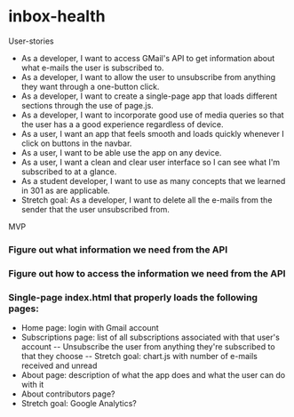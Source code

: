 # inbox-health


User-stories

- As a developer, I want to access GMail's API to get information about what e-mails
  the user is subscribed to.
- As a developer, I want to allow the user to unsubscribe from anything they want through
  a one-button click.
- As a developer, I want to create a single-page app that loads different sections through
  the use of page.js.
- As a developer, I want to incorporate good use of media queries so that the user has a
a good experience regardless of device.
- As a user, I want an app that feels smooth and loads quickly whenever I click on
  buttons in the navbar.
- As a user, I want to be able use the app on any device.
- As a user, I want a clean and clear user interface so I can see what I'm subscribed
  to at a glance.
- As a student developer, I want to use as many concepts that we learned in 301 as
  are applicable.
- Stretch goal: As a developer, I want to delete all the e-mails from the sender that
  the user unsubscribed from.

MVP

### Figure out what information we need from the API
### Figure out how to access the information we need from the API
### Single-page index.html that properly loads the following pages:
- Home page: login with Gmail account
- Subscriptions page: list of all subscriptions associated with that user's account
-- Unsubscribe the user from anything they're subscribed to that they choose
-- Stretch goal: chart.js with number of e-mails received and unread
- About page: description of what the app does and what the user can do with it
- About contributors page?
- Stretch goal: Google Analytics?
